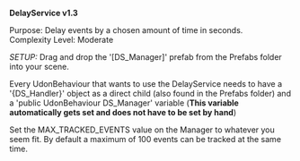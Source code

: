 **DelayService v1.3**

Purpose: Delay events by a chosen amount of time in seconds.<br/>
Complexity Level: Moderate

*SETUP:* Drag and drop the '[DS_Manager]' prefab from the Prefabs folder into your scene.

Every UdonBehaviour that wants to use the DelayService needs to have a '{DS_Handler}' object as a direct child (also found in the Prefabs folder)
and a 'public UdonBehaviour DS_Manager' variable (**This variable automatically gets set and does not have to be set by hand**)

Set the MAX_TRACKED_EVENTS value on the Manager to whatever you seem fit. By default a maximum of 100 events can be tracked at the same time.
